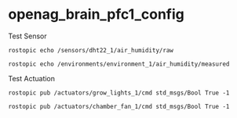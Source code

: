# openag_brain_pfc1_config

Test Sensor

`rostopic echo /sensors/dht22_1/air_humidity/raw`

`rostopic echo /environments/environment_1/air_humidity/measured`


Test Actuation

`rostopic pub /actuators/grow_lights_1/cmd std_msgs/Bool True -1`

`rostopic pub /actuators/chamber_fan_1/cmd std_msgs/Bool True -1`
